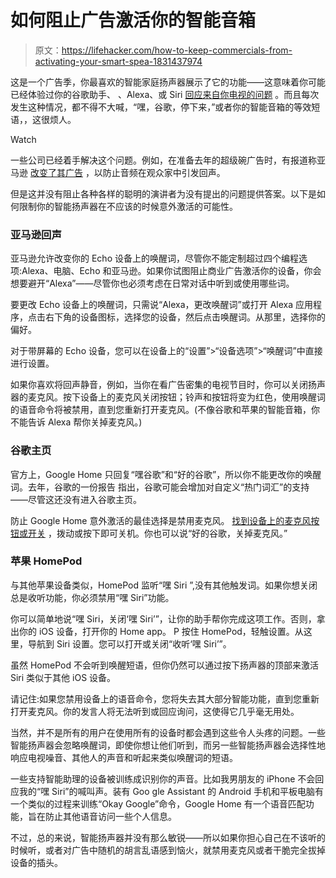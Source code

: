# 如何阻止广告激活你的智能音箱

> 原文：<https://lifehacker.com/how-to-keep-commercials-from-activating-your-smart-spea-1831437974>

这是一个广告季，你最喜欢的智能家庭扬声器展示了它的功能——这意味着你可能已经体验过你的谷歌助手、 、Alexa、或 Siri [回应来自你电视的问题](https://www.reddit.com/r/apple/comments/ab0gy0/nfls_hey_siri_ads_are_so_annoying_if_you_have_a/) 。而且每次发生这种情况，都不得不大喊，“嘿，谷歌，停下来，”或者你的智能音箱的等效短语，，这很烦人。

Watch

一些公司已经着手解决这个问题。例如，在准备去年的超级碗广告时，有报道称亚马逊 [改变了其广告](https://www.theverge.com/platform/amp/2018/2/2/16965484/amazon-alexa-super-bowl-ad-activate-frequency-commercial-echo) ，以防止音频在观众家中引发回声。

但是这并没有阻止各种各样的聪明的演讲者为没有提出的问题提供答案。以下是如何限制你的智能扬声器在不应该的时候意外激活的可能性。

### 亚马逊回声

亚马逊允许改变你的 Echo 设备上的唤醒词，尽管你不能定制超过四个编程选项:Alexa、电脑、Echo 和亚马逊。如果你试图阻止商业广告激活你的设备，你会想要避开“Alexa”——尽管你也必须考虑在日常对话中听到或使用哪些词。

要更改 Echo 设备上的唤醒词，只需说“Alexa，更改唤醒词”或打开 Alexa 应用程序，点击右下角的设备图标，选择您的设备，然后点击唤醒词。从那里，选择你的偏好。

对于带屏幕的 Echo 设备，您可以在设备上的“设置”>“设备选项”>“唤醒词”中直接进行设置。

如果你喜欢将回声静音，例如，当你在看广告密集的电视节目时，你可以关闭扬声器的麦克风。按下设备上的麦克风关闭按钮；铃声和按钮将变为红色，使用唤醒词的语音命令将被禁用，直到您重新打开麦克风。(不像谷歌和苹果的智能音箱，你不能告诉 Alexa 帮你关掉麦克风。)

### 谷歌主页

官方上，Google Home 只回复“嘿谷歌”和“好的谷歌”，所以你不能更改你的唤醒词。去年，谷歌的一份报告 指出，谷歌可能会增加对自定义“热门词汇”的支持——尽管这还没有进入谷歌主页。

防止 Google Home 意外激活的最佳选择是禁用麦克风。 [找到设备上的麦克风按钮或开关](https://support.google.com/googlehome/answer/7072889?hl=en) ，拨动或按下即可关机。你也可以说“好的谷歌，关掉麦克风。”

### 苹果 HomePod

与其他苹果设备类似，HomePod 监听“嘿 Siri ”,没有其他触发词。如果你想关闭总是收听功能，你必须禁用“嘿 Siri”功能。

你可以简单地说“嘿 Siri，关闭‘嘿 Siri’”，让你的助手帮你完成这项工作。否则，拿出你的 iOS 设备，打开你的 Home app。 P 按住 HomePod，轻触设置。从这里，导航到 Siri 设置。您可以打开或关闭“收听‘嘿 Siri’”。

虽然 HomePod 不会听到唤醒短语，但你仍然可以通过按下扬声器的顶部来激活 Siri 类似于其他 iOS 设备。

请记住:如果您禁用设备上的语音命令，您将失去其大部分智能功能，直到您重新打开麦克风。你的发言人将无法听到或回应询问，这使得它几乎毫无用处。

当然，并不是所有的用户在使用所有的设备时都会遇到这些令人头疼的问题。一些智能扬声器会忽略唤醒词，即使你想让他们听到，而另一些智能扬声器会选择性地响应电视噪音、其他人的声音和听起来类似唤醒词的短语。

一些支持智能助理的设备被训练成识别你的声音。比如我男朋友的 iPhone 不会回应我的“嘿 Siri”的喊叫声。装有 Goo gle Assistant 的 Android 手机和平板电脑有一个类似的过程来训练“Okay Google”命令，Google Home 有一个语音匹配功能，旨在防止其他语音访问一些个人信息。

不过，总的来说，智能扬声器并没有那么敏锐——所以如果你担心自己在不该听的时候听，或者对广告中随机的胡言乱语感到恼火，就禁用麦克风或者干脆完全拔掉设备的插头。